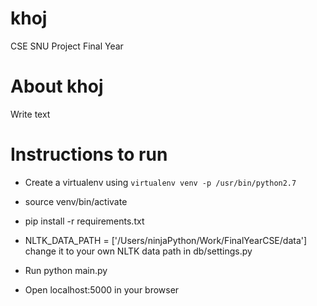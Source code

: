 # khoj
CSE SNU Project Final Year


# About khoj

Write text

# Instructions to run

- Create a virtualenv using `virtualenv venv -p /usr/bin/python2.7`
- source venv/bin/activate
- pip install -r requirements.txt

- NLTK_DATA_PATH = ['/Users/ninjaPython/Work/FinalYearCSE/data'] change it to your own NLTK data path in db/settings.py
- Run python main.py
- Open localhost:5000 in your browser
